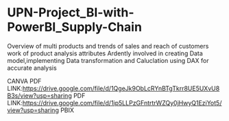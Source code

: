 # UPN-Project_BI-with-PowerBI_Supply-Chain
Overview of multi products and trends of sales and reach of customers work of product analysis attributes
Ardently involved in creating Data model,implementing Data transformation and Caluclation using DAX for accurate analysis

  CANVA PDF LINK:https://drive.google.com/file/d/1QgeJk9ObLcRYnBTgTkrr8UE5UXvU8B3s/view?usp=sharing PDF
LINK:https://drive.google.com/file/d/1ip5LLPzGFntrtrWZQy0jHwyQ1EziYot5/view?usp=sharing PBIX
